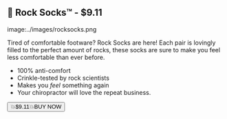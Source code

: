 ## 🧦 Rock Socks™ - $9.11
image:../images/rocksocks.png

Tired of comfortable footware? Rock Socks are here! Each pair is lovingly filled to the perfect amount of rocks, these socks are sure to make you feel less comfortable than ever before.

- 100% anti-comfort
- Crinkle-tested by rock scientists
- Makes you *feel* something again
- Your chiropractor will love the repeat business.

<button class="buy-button throbbing" onclick="markOutOfStock(this)">💥$9.11💥BUY NOW</button>